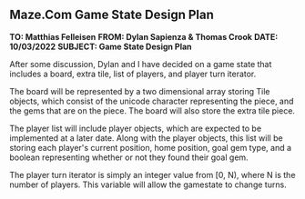 ## Maze.Com Game State Design Plan

**TO: Matthias Felleisen**
**FROM: Dylan Sapienza & Thomas Crook**
**DATE: 10/03/2022**
**SUBJECT: Game State Design Plan**

After some discussion, Dylan and I have decided on a game state that includes a board, extra tile, list of players, and player turn iterator.

The board will be represented by a two dimensional array storing Tile objects, which consist of the unicode character representing the piece, and the gems that are on the piece. The board will also store the extra tile piece.

The player list will include player objects, which are expected to be implemented at a later date. Along with the player objects, this list will be storing each player's current position, home position, goal gem type, and a boolean representing whether or not they found their goal gem. 

The player turn iterator is simply an integer value from [0, N), where N is the number of players. This variable will allow the gamestate to change turns.
